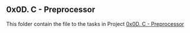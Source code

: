 ## 0x0D. C - Preprocessor
This folder contain the file to the tasks in Project [0x0D. C - Preprocessor](https://alx-intranet.hbtn.io/projects/224)
